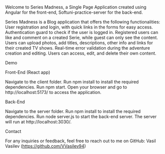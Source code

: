 Welcome to Series Madness, a Single Page Application created using Angular for the front-end, Softuni-practice-server for the back-end.

Series Madness is a Blog application that offers the following functionalities:
User registration and login, with quick links in the forms for easy access.
Authentication guard to check if the user is logged in.
Registered users can like and comment on a created Serie, while guest can only see the content.
Users can upload photos, add titles, descriptions, other info and links for their created TV shows.
Real-time error validation during the adventure creation and editing.
Users can access, edit, and delete their own content.

Demo

Front-End (React app)

Navigate to the client folder.
Run npm install to install the required dependencies.
Run npm start.
Open your browser and go to http://localhost:5173/ to access the application.

Back-End

Navigate to the server folder.
Run npm install to install the required dependencies.
Run node server.js to start the back-end server.
The server will run at http://localhost:3030/.

Contact

For any inquiries or feedback, feel free to reach out to me on GitHub: Vasil Vasilev (https://github.com/VVasilev94)
